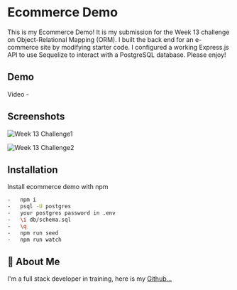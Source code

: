 # Ecommerce Demo

This is my Ecommerce Demo! It is my submission for the Week 13 challenge on Object-Relational Mapping (ORM). I built the back end for an e-commerce site by modifying starter code. I configured a working Express.js API to use Sequelize to interact with a PostgreSQL database. Please enjoy!

## Demo

Video - 

## Screenshots

![Week 13 Challenge1](https://github.com/user-attachments/assets/bc189b34-ea9b-40a3-9f89-fb7c4071c119)

![Week 13 Challenge2](https://github.com/user-attachments/assets/6e4dd207-765e-4142-9d0f-d2ea0c71dbc9)


## Installation

Install ecommerce demo with npm

```bash
-   npm i
-	psql -U postgres
-	your postgres password in .env
-	\i db/schema.sql
-	\q
-	npm run seed
-	npm run watch

```
    

## 🚀 About Me
I'm a full stack developer in training, here is my [Github...](https://github.com/charbonneauJ)
